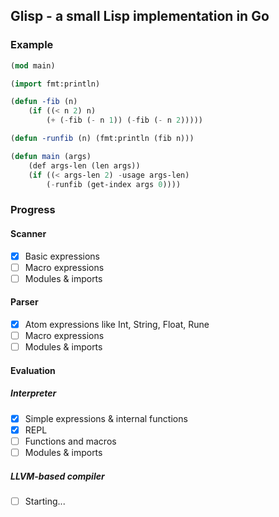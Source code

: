 ## Glisp - a small Lisp implementation in Go

### Example
```lisp
(mod main)

(import fmt:println)

(defun -fib (n)
    (if ((< n 2) n)
        (+ (-fib (- n 1)) (-fib (- n 2)))))

(defun -runfib (n) (fmt:println (fib n)))

(defun main (args)
    (def args-len (len args))
    (if ((< args-len 2) -usage args-len)
        (-runfib (get-index args 0))))
```

### Progress

#### Scanner
- [x] Basic expressions
- [ ] Macro expressions
- [ ] Modules & imports
#### Parser
- [x] Atom expressions like Int, String, Float, Rune
- [ ] Macro expressions
- [ ] Modules & imports
#### Evaluation
##### Interpreter
- [x] Simple expressions & internal functions
- [x] REPL
- [ ] Functions and macros
- [ ] Modules & imports
##### LLVM-based compiler
- [ ] Starting...